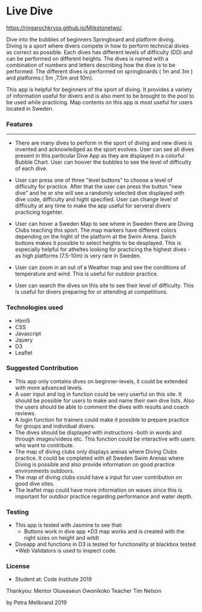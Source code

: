 # Live Dive

https://ringarochkryss.github.io/Milestonetwo/.

Dive into the bubbles of beginners Springboard and platform diving.  
Diving is a sport where divers compete in how to perform technical divies as correct as possible. Each dives has different levels of difficulty (DD) and can be performed on different heights. The dives is named with a combination of numbers and letters describing how the dive is to be performed. The different dives is performed on springboards ( 1m and 3m ) and platforms:( 5m ,7.5m and 10m). 

This app is helpful for beginners of the sport of diving. It provides a variety of information useful for divers and is also ment to be brought to the pool to be used while practicing. Map contents on this app is most useful for users located in Sweden.  

### Features
---

* There are many dives to perform in the sport of diving and new dives is invented and acknowledged as the sport evolves. User can see all dives present in this particular Dive App as they are displayed in a colorful Bubble Chart. User can hoover the bubbles to see the level of difficulty of each dive. 

* User can press one of three "level buttons" to choose a level of difficulty for practice. After that the user can press the button "new dive" and he or she will see a randomly selected dive displayed with dive code, difficulty and hight specified. User can change level of difficulty at any time to make the app useful for serveral divers practicing togehter. 

* User can hover a Sweden Map to see where in Sweden there are Diving Clubs teaching this sport. The map markers have different colors depending on the hight of the platform at the Swim Arena. Swich buttons makes it possible to select heights to be desplayed. This is especially helpful for atheltes looking for practicing the highest dives -as high platforms (7.5-10m) is very rare in Sweden.

* User can zoom in an out of a Weather map and see the conditions of temperature and wind. This is useful for outdoor practice. 

* User can search the dives on this site to see their level of difficulty. This is useful for divers preparing for or attending at competitions. 

### Technologies used
* Html5
* CSS
* Javascript
* Jquery
* D3
* Leaflet

### Suggested Contribution
* This app only contains dives on beginner-levels, it could be extended with more advanced levels.
* A user input and log in function could be very userful on this site. It should be possible for users to make and name their own dive lists. Also the users should be able to comment the dives with results and coach reviews. 
* A login function for trainers could make it possible to prepare practice for groups and individual divers. 
* The dives should be displayed with instructions -both in words and through images/videos etc. This function could be interactive with users who want to contribute.
* The map of diving clubs only displays arenas where Diving Clubs practice. It could be completed with all Sweden Swim Arenas where Diving is possible and also provide information on good practice environments outdoors.
* The map of diving clubs could have a input for user contribution on good dive sites.
* The leaflet map could have more information on waves since this is important for outdoor practice regarding performance and water depth.

### Testing
* This app is tested with Jasmine to see that: 
  * Buttons work in dive app
  *D3 map works and is created with the right sizes on height and witdt
 * Diveapp and functions in D3 is tested for functionality at blackbox tested
 *Web Validators is used to inspect code.
  
### License
* Student at:
Code Institute 2019

Thankyou:
Mentor  Oluwaseun Owonikoko
Teacher Tim Nelson

by Petra Mellbrand 2019









